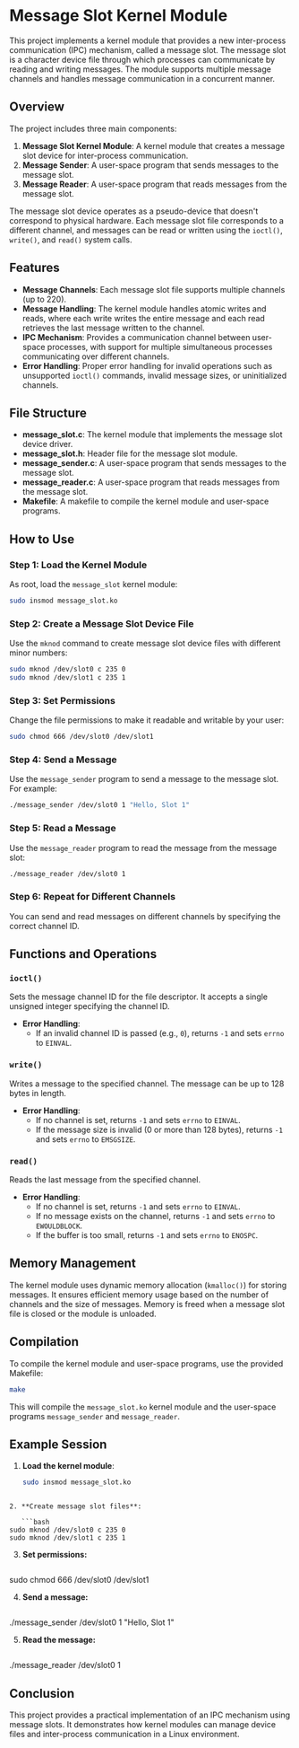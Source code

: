 # Message Slot Kernel Module

This project implements a kernel module that provides a new inter-process communication (IPC) mechanism, called a message slot. The message slot is a character device file through which processes can communicate by reading and writing messages. The module supports multiple message channels and handles message communication in a concurrent manner.

## Overview

The project includes three main components:
1. **Message Slot Kernel Module**: A kernel module that creates a message slot device for inter-process communication.
2. **Message Sender**: A user-space program that sends messages to the message slot.
3. **Message Reader**: A user-space program that reads messages from the message slot.

The message slot device operates as a pseudo-device that doesn't correspond to physical hardware. Each message slot file corresponds to a different channel, and messages can be read or written using the `ioctl()`, `write()`, and `read()` system calls.

## Features

- **Message Channels**: Each message slot file supports multiple channels (up to 220).
- **Message Handling**: The kernel module handles atomic writes and reads, where each write writes the entire message and each read retrieves the last message written to the channel.
- **IPC Mechanism**: Provides a communication channel between user-space processes, with support for multiple simultaneous processes communicating over different channels.
- **Error Handling**: Proper error handling for invalid operations such as unsupported `ioctl()` commands, invalid message sizes, or uninitialized channels.

## File Structure

- **message_slot.c**: The kernel module that implements the message slot device driver.
- **message_slot.h**: Header file for the message slot module.
- **message_sender.c**: A user-space program that sends messages to the message slot.
- **message_reader.c**: A user-space program that reads messages from the message slot.
- **Makefile**: A makefile to compile the kernel module and user-space programs.

## How to Use

### Step 1: Load the Kernel Module
As root, load the `message_slot` kernel module:

```bash
sudo insmod message_slot.ko
```

### Step 2: Create a Message Slot Device File
Use the `mknod` command to create message slot device files with different minor numbers:

```bash
sudo mknod /dev/slot0 c 235 0
sudo mknod /dev/slot1 c 235 1
```

### Step 3: Set Permissions
Change the file permissions to make it readable and writable by your user:
```bash
sudo chmod 666 /dev/slot0 /dev/slot1
```

### Step 4: Send a Message
Use the `message_sender` program to send a message to the message slot. For example:
```bash
./message_sender /dev/slot0 1 "Hello, Slot 1"
```
### Step 5: Read a Message
Use the `message_reader` program to read the message from the message slot:
```bash
./message_reader /dev/slot0 1
```
### Step 6: Repeat for Different Channels
You can send and read messages on different channels by specifying the correct channel ID.

## Functions and Operations

### `ioctl()`
Sets the message channel ID for the file descriptor. It accepts a single unsigned integer specifying the channel ID.

- **Error Handling**: 
  - If an invalid channel ID is passed (e.g., `0`), returns `-1` and sets `errno` to `EINVAL`.

### `write()`
Writes a message to the specified channel. The message can be up to 128 bytes in length.

- **Error Handling**: 
  - If no channel is set, returns `-1` and sets `errno` to `EINVAL`.
  - If the message size is invalid (0 or more than 128 bytes), returns `-1` and sets `errno` to `EMSGSIZE`.

### `read()`
Reads the last message from the specified channel.

- **Error Handling**: 
  - If no channel is set, returns `-1` and sets `errno` to `EINVAL`.
  - If no message exists on the channel, returns `-1` and sets `errno` to `EWOULDBLOCK`.
  - If the buffer is too small, returns `-1` and sets `errno` to `ENOSPC`.

## Memory Management

The kernel module uses dynamic memory allocation (`kmalloc()`) for storing messages. It ensures efficient memory usage based on the number of channels and the size of messages. Memory is freed when a message slot file is closed or the module is unloaded.

## Compilation

To compile the kernel module and user-space programs, use the provided Makefile:

```bash
make
```
This will compile the `message_slot.ko` kernel module and the user-space programs `message_sender` and `message_reader`.

## Example Session

1. **Load the kernel module**:

   ```bash
   sudo insmod message_slot.ko
```

2. **Create message slot files**:

   ```bash
sudo mknod /dev/slot0 c 235 0
sudo mknod /dev/slot1 c 235 1
   ```

3. **Set permissions:**

   ```bash
sudo chmod 666 /dev/slot0 /dev/slot1


4. **Send a message:**
   ```bash
./message_sender /dev/slot0 1 "Hello, Slot 1"

5. **Read the message:**
   ```bash
./message_reader /dev/slot0 1

## Conclusion
This project provides a practical implementation of an IPC mechanism using message slots. It demonstrates how kernel modules can manage device files and inter-process communication in a Linux environment.





